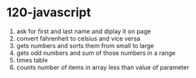 # 120-javascript

1) ask for first and last name and diplay it on page
2) convert fahrenheit to celsius and vice versa
3) gets numbers and sorts them from small to large
4) gets odd numbers and sum of those numbers in a range
5) times table
6) counts number of items in array less than value of parameter
